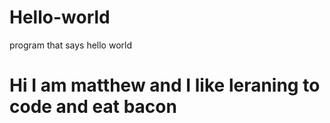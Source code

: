 # Hello-world
program that says hello world
# Hi I am matthew and I like leraning to code and eat bacon
